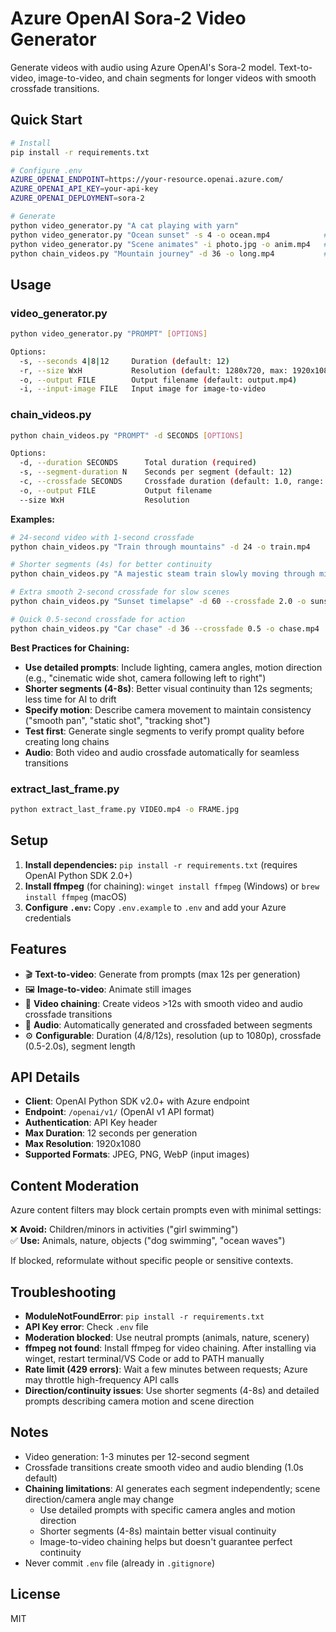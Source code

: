 # Azure OpenAI Sora-2 Video Generator

Generate videos with audio using Azure OpenAI's Sora-2 model. Text-to-video, image-to-video, and chain segments for longer videos with smooth crossfade transitions.

## Quick Start

```bash
# Install
pip install -r requirements.txt

# Configure .env
AZURE_OPENAI_ENDPOINT=https://your-resource.openai.azure.com/
AZURE_OPENAI_API_KEY=your-api-key
AZURE_OPENAI_DEPLOYMENT=sora-2

# Generate
python video_generator.py "A cat playing with yarn"                    # 12s video
python video_generator.py "Ocean sunset" -s 4 -o ocean.mp4            # 4s video
python video_generator.py "Scene animates" -i photo.jpg -o anim.mp4   # Image-to-video
python chain_videos.py "Mountain journey" -d 36 -o long.mp4           # 36s chained video
```

## Usage

### video_generator.py
```bash
python video_generator.py "PROMPT" [OPTIONS]

Options:
  -s, --seconds 4|8|12     Duration (default: 12)
  -r, --size WxH           Resolution (default: 1280x720, max: 1920x1080)
  -o, --output FILE        Output filename (default: output.mp4)
  -i, --input-image FILE   Input image for image-to-video
```

### chain_videos.py
```bash
python chain_videos.py "PROMPT" -d SECONDS [OPTIONS]

Options:
  -d, --duration SECONDS      Total duration (required)
  -s, --segment-duration N    Seconds per segment (default: 12)
  -c, --crossfade SECONDS     Crossfade duration (default: 1.0, range: 0.5-2.0)
  -o, --output FILE           Output filename
  --size WxH                  Resolution
```

**Examples:**
```bash
# 24-second video with 1-second crossfade
python chain_videos.py "Train through mountains" -d 24 -o train.mp4

# Shorter segments (4s) for better continuity
python chain_videos.py "A majestic steam train slowly moving through misty mountain valleys at golden hour" -d 8 -s 4 -o train.mp4

# Extra smooth 2-second crossfade for slow scenes
python chain_videos.py "Sunset timelapse" -d 60 --crossfade 2.0 -o sunset.mp4

# Quick 0.5-second crossfade for action
python chain_videos.py "Car chase" -d 36 --crossfade 0.5 -o chase.mp4
```

**Best Practices for Chaining:**
- **Use detailed prompts**: Include lighting, camera angles, motion direction (e.g., "cinematic wide shot, camera following left to right")
- **Shorter segments (4-8s)**: Better visual continuity than 12s segments; less time for AI to drift
- **Specify motion**: Describe camera movement to maintain consistency ("smooth pan", "static shot", "tracking shot")
- **Test first**: Generate single segments to verify prompt quality before creating long chains
- **Audio**: Both video and audio crossfade automatically for seamless transitions

### extract_last_frame.py
```bash
python extract_last_frame.py VIDEO.mp4 -o FRAME.jpg
```

## Setup

1. **Install dependencies:** `pip install -r requirements.txt` (requires OpenAI Python SDK 2.0+)
2. **Install ffmpeg** (for chaining): `winget install ffmpeg` (Windows) or `brew install ffmpeg` (macOS)
3. **Configure `.env`:** Copy `.env.example` to `.env` and add your Azure credentials

## Features

- 🎬 **Text-to-video**: Generate from prompts (max 12s per generation)
- 🖼️ **Image-to-video**: Animate still images
- 🔗 **Video chaining**: Create videos >12s with smooth video and audio crossfade transitions
- 🎵 **Audio**: Automatically generated and crossfaded between segments
- ⚙️ **Configurable**: Duration (4/8/12s), resolution (up to 1080p), crossfade (0.5-2.0s), segment length

## API Details

- **Client**: OpenAI Python SDK v2.0+ with Azure endpoint
- **Endpoint**: `/openai/v1/` (OpenAI v1 API format)
- **Authentication**: API Key header
- **Max Duration**: 12 seconds per generation
- **Max Resolution**: 1920x1080
- **Supported Formats**: JPEG, PNG, WebP (input images)

## Content Moderation

Azure content filters may block certain prompts even with minimal settings:

❌ **Avoid:** Children/minors in activities ("girl swimming")  
✅ **Use:** Animals, nature, objects ("dog swimming", "ocean waves")

If blocked, reformulate without specific people or sensitive contexts.

## Troubleshooting

- **ModuleNotFoundError**: `pip install -r requirements.txt`
- **API Key error**: Check `.env` file
- **Moderation blocked**: Use neutral prompts (animals, nature, scenery)
- **ffmpeg not found**: Install ffmpeg for video chaining. After installing via winget, restart terminal/VS Code or add to PATH manually
- **Rate limit (429 errors)**: Wait a few minutes between requests; Azure may throttle high-frequency API calls
- **Direction/continuity issues**: Use shorter segments (4-8s) and detailed prompts describing camera motion and scene direction

## Notes

- Video generation: 1-3 minutes per 12-second segment
- Crossfade transitions create smooth video and audio blending (1.0s default)
- **Chaining limitations**: AI generates each segment independently; scene direction/camera angle may change
  - Use detailed prompts with specific camera angles and motion direction
  - Shorter segments (4-8s) maintain better visual continuity
  - Image-to-video chaining helps but doesn't guarantee perfect continuity
- Never commit `.env` file (already in `.gitignore`)

## License

MIT
